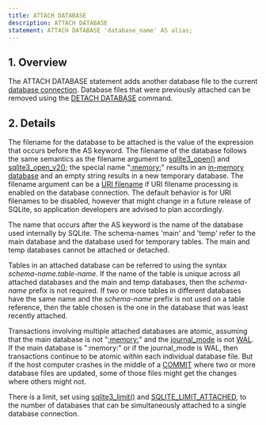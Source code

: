 ```yaml
---
title: ATTACH DATABASE
description: ATTACH DATABASE
statement: ATTACH DATABASE 'database_name' AS alias;
---
```







<h2 id="overview"><span>1. </span>Overview</h2>

<!-- do-not-touch-svg-import: 'attach.svg' -->


<p> The ATTACH DATABASE statement adds another database 
file to the current <a href="https://www.sqlite.org/c3ref/sqlite3.html" target="_blank">database connection</a>. 
Database files that were previously attached can be removed using
the <a href="lang_detach">DETACH DATABASE</a> command.

</p><h2 id="details"><span>2. </span>Details</h2>

<p>The filename for the database to be attached is the value of
the expression that occurs before the AS keyword.
The filename of the database follows the same semantics as the
filename argument to <a href="https://www.sqlite.org/c3ref/open.html" target="_blank">sqlite3_open()</a> and <a href="https://www.sqlite.org/c3ref/open.html" target="_blank">sqlite3_open_v2()</a>; the
special name "<a href="https://www.sqlite.org/inmemorydb.html" target="_blank">:memory:</a>" results in an <a href="https://www.sqlite.org/inmemorydb.html" target="_blank">in-memory database</a> and an
empty string results in a new temporary database.
The filename argument can be a <a href="https://www.sqlite.org/uri.html" target="_blank">URI filename</a> if URI filename processing
is enabled on the database connection. The default behavior is for
URI filenames to be disabled, however that might change in a future release
of SQLite, so application developers are advised to plan accordingly.

</p><p>The name that occurs after the AS keyword is the name of the database
used internally by SQLite.
The schema-names 'main' and 
'temp' refer to the main database and the database used for 
temporary tables. The main and temp databases cannot be attached or
detached.</p>

<p> Tables in an attached database can be referred to using the syntax 
<i>schema-name.table-name</i>. If the name of the table is unique
across all attached databases and the main and temp databases, then the
<i>schema-name</i> prefix is not required. If two or more tables in
different databases have the same name and the 
<i>schema-name</i> prefix is not used on a table reference, then the
table chosen is the one in the database that was least recently attached.</p>

<p>
Transactions involving multiple attached databases are atomic,
assuming that the main database is not "<a href="https://www.sqlite.org/inmemorydb.html" target="_blank">:memory:</a>" and the 
<a href="https://www.sqlite.org/pragma.html#pragma_journal_mode" target="_blank">journal_mode</a> is not <a href="https://www.sqlite.org/wal.html" target="_blank">WAL</a>. If the main
database is ":memory:" or if the journal_mode is WAL, then 
transactions continue to be atomic within each individual
database file. But if the host computer crashes in the middle
of a <a href="lang_transaction">COMMIT</a> where two or more database files are updated,
some of those files might get the changes where others
might not.
</p>

<p> There is a limit, set using <a href="https://www.sqlite.org/c3ref/limit.html" target="_blank">sqlite3_limit()</a> and 
<a href="https://www.sqlite.org/c3ref/c_limit_attached.html#sqlitelimitattached" target="_blank">SQLITE_LIMIT_ATTACHED</a>, to the number of databases that can be
simultaneously attached to a single database connection.</p>


